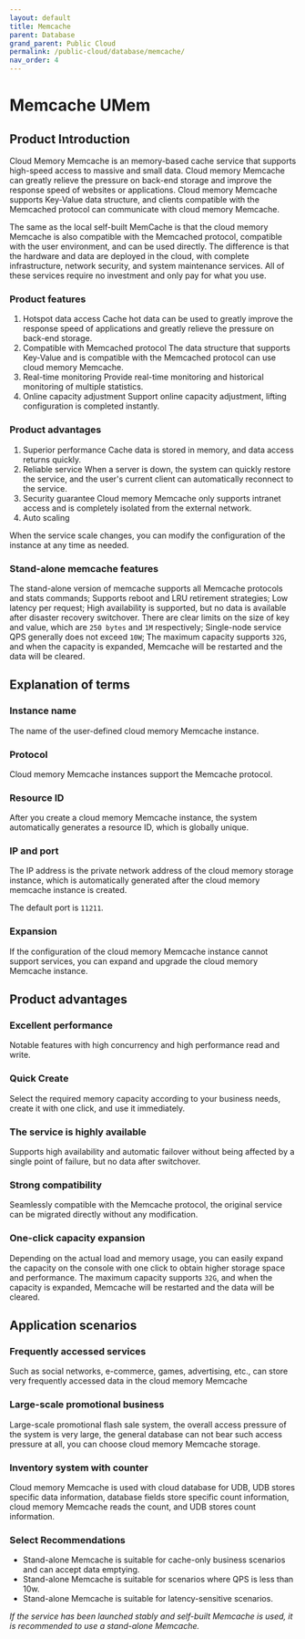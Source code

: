 ```yaml
---
layout: default
title: Memcache
parent: Database
grand_parent: Public Cloud
permalink: /public-cloud/database/memcache/
nav_order: 4
---
```

# Memcache UMem
## Product Introduction
Cloud Memory Memcache is an memory-based cache service that supports high-speed access to massive and small data. Cloud memory Memcache can greatly relieve the pressure on back-end storage and improve the response speed of websites or applications. Cloud memory Memcache supports Key-Value data structure, and clients compatible with the Memcached protocol can communicate with cloud memory Memcache.

The same as the local self-built MemCache is that the cloud memory Memcache is also compatible with the Memcached protocol, compatible with the user environment, and can be used directly. The difference is that the hardware and data are deployed in the cloud, with complete infrastructure, network security, and system maintenance services. All of these services require no investment and only pay for what you use.

### Product features
1. Hotspot data access
Cache hot data can be used to greatly improve the response speed of applications and greatly relieve the pressure on back-end storage.
2. Compatible with Memcached protocol
The data structure that supports Key-Value and is compatible with the Memcached protocol can use cloud memory Memcache.
3. Real-time monitoring
Provide real-time monitoring and historical monitoring of multiple statistics.
4. Online capacity adjustment
Support online capacity adjustment, lifting configuration is completed instantly.
### Product advantages
1. Superior performance
Cache data is stored in memory, and data access returns quickly.
2. Reliable service
When a server is down, the system can quickly restore the service, and the user's current client can automatically reconnect to the service.
3. Security guarantee
Cloud memory Memcache only supports intranet access and is completely isolated from the external network.
4. Auto scaling

When the service scale changes, you can modify the configuration of the instance at any time as needed.
### Stand-alone memcache features
The stand-alone version of memcache supports all Memcache protocols and stats commands; Supports reboot and LRU retirement strategies; Low latency per request; High availability is supported, but no data is available after disaster recovery switchover. There are clear limits on the size of key and value, which are `250 bytes` and `1M` respectively; Single-node service QPS generally does not exceed `10W`; The maximum capacity supports `32G`, and when the capacity is expanded, Memcache will be restarted and the data will be cleared.

## Explanation of terms
### Instance name
The name of the user-defined cloud memory Memcache instance.
### Protocol
Cloud memory Memcache instances support the Memcache protocol.
### Resource ID
After you create a cloud memory Memcache instance, the system automatically generates a resource ID, which is globally unique.
### IP and port
The IP address is the private network address of the cloud memory storage instance, which is automatically generated after the cloud memory memcache instance is created.

The default port is `11211`.
### Expansion
If the configuration of the cloud memory Memcache instance cannot support services, you can expand and upgrade the cloud memory Memcache instance.

## Product advantages
### Excellent performance
Notable features with high concurrency and high performance read and write.
### Quick Create
Select the required memory capacity according to your business needs, create it with one click, and use it immediately.
### The service is highly available
Supports high availability and automatic failover without being affected by a single point of failure, but no data after switchover.
### Strong compatibility
Seamlessly compatible with the Memcache protocol, the original service can be migrated directly without any modification.
### One-click capacity expansion
Depending on the actual load and memory usage, you can easily expand the capacity on the console with one click to obtain higher storage space and performance. The maximum capacity supports `32G`, and when the capacity is expanded, Memcache will be restarted and the data will be cleared.
## Application scenarios
### Frequently accessed services
Such as social networks, e-commerce, games, advertising, etc., can store very frequently accessed data in the cloud memory Memcache
### Large-scale promotional business
Large-scale promotional flash sale system, the overall access pressure of the system is very large, the general database can not bear such access pressure at all, you can choose cloud memory Memcache storage.
### Inventory system with counter
Cloud memory Memcache is used with cloud database for UDB, UDB stores specific data information, database fields store specific count information, cloud memory Memcache reads the count, and UDB stores count information.
### Select Recommendations
- Stand-alone Memcache is suitable for cache-only business scenarios and can accept data emptying.
- Stand-alone Memcache is suitable for scenarios where QPS is less than 10w.
- Stand-alone Memcache is suitable for latency-sensitive scenarios.
  
*If the service has been launched stably and self-built Memcache is used, it is recommended to use a stand-alone Memcache.*
